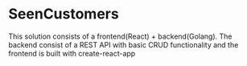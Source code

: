 # SeenCustomers
This solution consists of a frontend(React) + backend(Golang). The backend consist of a REST API with basic CRUD functionality and the frontend is built with create-react-app
